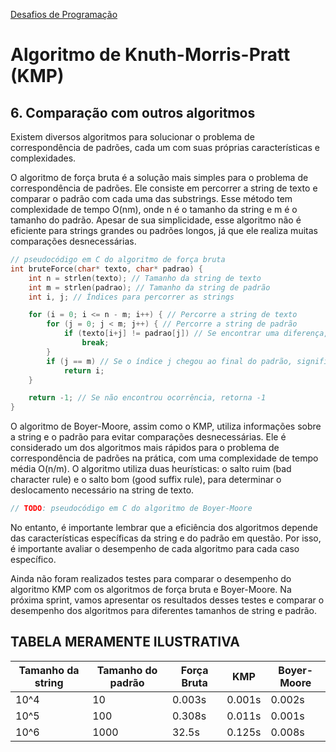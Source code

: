 [Desafios de Programação](https://ensino.hashi.pro.br/desprog/)

Algoritmo de Knuth-Morris-Pratt (KMP) 
======

## 6. Comparação com outros algoritmos

Existem diversos algoritmos para solucionar o problema de correspondência de padrões, cada um com suas próprias características e complexidades.

O algoritmo de força bruta é a solução mais simples para o problema de correspondência de padrões. Ele consiste em percorrer a string de texto e comparar o padrão com cada uma das substrings. Esse método tem complexidade de tempo O(nm), onde n é o tamanho da string e m é o tamanho do padrão. Apesar de sua simplicidade, esse algoritmo não é eficiente para strings grandes ou padrões longos, já que ele realiza muitas comparações desnecessárias.

``` c
// pseudocódigo em C do algoritmo de força bruta
int bruteForce(char* texto, char* padrao) {
    int n = strlen(texto); // Tamanho da string de texto
    int m = strlen(padrao); // Tamanho da string de padrão
    int i, j; // Índices para percorrer as strings

    for (i = 0; i <= n - m; i++) { // Percorre a string de texto
        for (j = 0; j < m; j++) { // Percorre a string de padrão
            if (texto[i+j] != padrao[j]) // Se encontrar uma diferença, sai do loop interno
                break;
        }
        if (j == m) // Se o índice j chegou ao final do padrão, significa que encontrou uma ocorrência
            return i;
    }

    return -1; // Se não encontrou ocorrência, retorna -1
}
```

O algoritmo de Boyer-Moore, assim como o KMP, utiliza informações sobre a string e o padrão para evitar comparações desnecessárias. Ele é considerado um dos algoritmos mais rápidos para o problema de correspondência de padrões na prática, com uma complexidade de tempo média O(n/m). O algoritmo utiliza duas heurísticas: o salto ruim (bad character rule) e o salto bom (good suffix rule), para determinar o deslocamento necessário na string de texto.

``` c
// TODO: pseudocódigo em C do algoritmo de Boyer-Moore
```

No entanto, é importante lembrar que a eficiência dos algoritmos depende das características específicas da string e do padrão em questão. Por isso, é importante avaliar o desempenho de cada algoritmo para cada caso específico.

Ainda não foram realizados testes para comparar o desempenho do algoritmo KMP com os algoritmos de força bruta e Boyer-Moore. Na próxima sprint, vamos apresentar os resultados desses testes e comparar o desempenho dos algoritmos para diferentes tamanhos de string e padrão.

## TABELA MERAMENTE ILUSTRATIVA 

| Tamanho da string | Tamanho do padrão | Força Bruta | KMP | Boyer-Moore |
|-------------------|-------------------|-------------|-----|-------------|
| 10^4              | 10                | 0.003s      | 0.001s | 0.002s      |
| 10^5              | 100               | 0.308s      | 0.011s | 0.001s      |
| 10^6              | 1000              | 32.5s       | 0.125s | 0.008s      |

